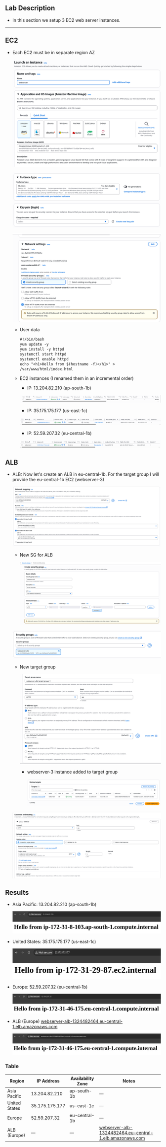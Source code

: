 ## Lab Description

- In this section we setup 3 EC2 web server instances.

---


## EC2

- Each EC2 must be in separate region AZ

    ![alt text](image-1.png)

    ![alt text](image-2.png)

    ![alt text](image-3.png)

    - User data

        ```
        #!/bin/bash
        yum update -y
        yum install -y httpd
        systemctl start httpd
        systemctl enable httpd
        echo "<h1>Hello from $(hostname -f)</h1>" > /var/www/html/index.html
        ```

    - EC2 instances (I renamed them in an incremental order)

        - IP: 13.204.82.210 (ap-south-1b)

        ![alt text](image-4.png)
        
        - IP: 35.175.175.177 (us-east-1c)

        ![alt text](image-5.png)

        - IP: 52.59.207.32 (eu-central-1b)

        ![alt text](image-6.png)


## ALB
- ALB: Now let's create an ALB in eu-central-1b. For the target group I will provide the eu-central-1b EC2 (webserver-3)

    ![alt text](image-7.png)

    - New SG for ALB

        ![alt text](image-8.png)

    ![alt text](image-9.png)

    - New target group

        ![alt text](image-10.png)

        - webserver-3 instance added to target group

            ![alt text](image-11.png)
    
    ![alt text](image-12.png)

## Results

- Asia Pacific: 13.204.82.210 (ap-south-1b)

    ![alt text](image-13.png)

- United States: 35.175.175.177 (us-east-1c)

    ![alt text](image-14.png)

- Europe: 52.59.207.32 (eu-central-1b)

    ![alt text](image-15.png)

- ALB (Europe) [webserver-alb-1324482464.eu-central-1.elb.amazonaws.com](webserver-alb-1324482464.eu-central-1.elb.amazonaws.com)

    ![alt text](image-16.png)



### Table

| Region        | IP Address     | Availability Zone | Notes                                                                 |
|----------------|----------------|-------------------|------------------------------------------------------------------------|
| Asia Pacific   | 13.204.82.210  | ap-south-1b       | —                                                                      |
| United States  | 35.175.175.177 | us-east-1c        | —                                                                      |
| Europe         | 52.59.207.32   | eu-central-1b     | —                                                                      |
| ALB (Europe)   | —              | —                 | [webserver-alb-1324482464.eu-central-1.elb.amazonaws.com](http://webserver-alb-1324482464.eu-central-1.elb.amazonaws.com) |
